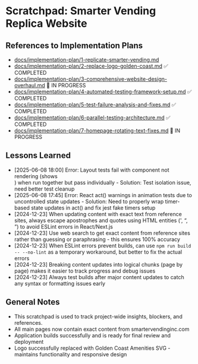# Scratchpad: Smarter Vending Replica Website

## References to Implementation Plans
- [docs/implementation-plan/1-replicate-smarter-vending.md](implementation-plan/1-replicate-smarter-vending.md)
- [docs/implementation-plan/2-replace-logo-golden-coast.md](implementation-plan/2-replace-logo-golden-coast.md) ✅ COMPLETED
- [docs/implementation-plan/3-comprehensive-website-design-overhaul.md](implementation-plan/3-comprehensive-website-design-overhaul.md) 🔄 IN PROGRESS
- [docs/implementation-plan/4-automated-testing-framework-setup.md](implementation-plan/4-automated-testing-framework-setup.md) ✅ COMPLETED
- [docs/implementation-plan/5-test-failure-analysis-and-fixes.md](implementation-plan/5-test-failure-analysis-and-fixes.md) ✅ COMPLETED
- [docs/implementation-plan/6-parallel-testing-architecture.md](implementation-plan/6-parallel-testing-architecture.md) ✅ COMPLETED
- [docs/implementation-plan/7-homepage-rotating-text-fixes.md](implementation-plan/7-homepage-rotating-text-fixes.md) 🔄 IN PROGRESS

## Lessons Learned
- [2025-06-08 18:00] Error: Layout tests fail with component not rendering (shows <body><div /></body>) when run together but pass individually - Solution: Test isolation issue, need better test cleanup
- [2025-06-08 17:45] Error: React act() warnings in animation tests due to uncontrolled state updates - Solution: Need to properly wrap timer-based state updates in act() and fix jest fake timers setup
- [2024-12-23] When updating content with exact text from reference sites, always escape apostrophes and quotes using HTML entities (&apos;, &ldquo;, &rdquo;) to avoid ESLint errors in React/Next.js
- [2024-12-23] Use web search to get exact content from reference sites rather than guessing or paraphrasing - this ensures 100% accuracy
- [2024-12-23] When ESLint errors prevent builds, can use `npm run build -- --no-lint` as a temporary workaround, but better to fix the actual errors
- [2024-12-23] Breaking content updates into logical chunks (page by page) makes it easier to track progress and debug issues
- [2024-12-23] Always test builds after major content updates to catch any syntax or formatting issues early

## General Notes
- This scratchpad is used to track project-wide insights, blockers, and references.
- All main pages now contain exact content from smartervendinginc.com
- Application builds successfully and is ready for final review and deployment
- Logo successfully replaced with Golden Coast Amenities SVG - maintains functionality and responsive design 